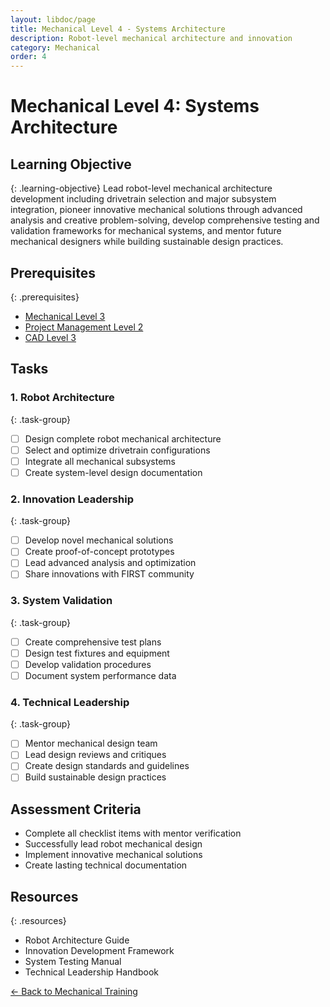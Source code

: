 ```yaml
---
layout: libdoc/page
title: Mechanical Level 4 - Systems Architecture
description: Robot-level mechanical architecture and innovation
category: Mechanical
order: 4
---
```


# Mechanical Level 4: Systems Architecture

## Learning Objective
{: .learning-objective}
Lead robot-level mechanical architecture development including drivetrain selection and major subsystem integration, pioneer innovative mechanical solutions through advanced analysis and creative problem-solving, develop comprehensive testing and validation frameworks for mechanical systems, and mentor future mechanical designers while building sustainable design practices.

## Prerequisites
{: .prerequisites}
- [Mechanical Level 3](../mechanical/level-3)
- [Project Management Level 2](../project-management/level-2)
- [CAD Level 3](../cad/level-3)

## Tasks

### 1. Robot Architecture
{: .task-group}
- [ ] Design complete robot mechanical architecture
- [ ] Select and optimize drivetrain configurations
- [ ] Integrate all mechanical subsystems
- [ ] Create system-level design documentation

### 2. Innovation Leadership
{: .task-group}
- [ ] Develop novel mechanical solutions
- [ ] Create proof-of-concept prototypes
- [ ] Lead advanced analysis and optimization
- [ ] Share innovations with FIRST community

### 3. System Validation
{: .task-group}
- [ ] Create comprehensive test plans
- [ ] Design test fixtures and equipment
- [ ] Develop validation procedures
- [ ] Document system performance data

### 4. Technical Leadership
{: .task-group}
- [ ] Mentor mechanical design team
- [ ] Lead design reviews and critiques
- [ ] Create design standards and guidelines
- [ ] Build sustainable design practices

## Assessment Criteria
- Complete all checklist items with mentor verification
- Successfully lead robot mechanical design
- Implement innovative mechanical solutions
- Create lasting technical documentation

## Resources
{: .resources}
- Robot Architecture Guide
- Innovation Development Framework
- System Testing Manual
- Technical Leadership Handbook

[← Back to Mechanical Training](../)